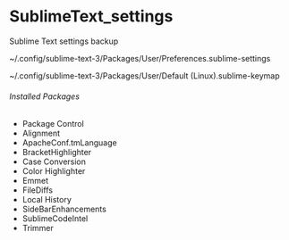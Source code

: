 # SublimeText_settings
Sublime Text settings backup


~/.config/sublime-text-3/Packages/User/Preferences.sublime-settings

~/.config/sublime-text-3/Packages/User/Default (Linux).sublime-keymap



###### Installed Packages
* Package Control
* Alignment
* ApacheConf.tmLanguage
* BracketHighlighter
* Case Conversion
* Color Highlighter
* Emmet
* FileDiffs
* Local History
* SideBarEnhancements
* SublimeCodeIntel
* Trimmer
